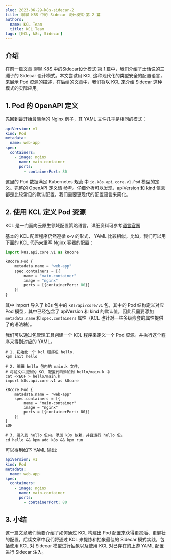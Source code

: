 ```yaml
---
slug: 2023-06-29-k8s-sidecar-2
title: 聊聊 K8S 中的 Sidecar 设计模式·第 2 篇
authors:
  name: KCL Team
  title: KCL Team
tags: [KCL, k8s, Sidecar]
---
```


## 介绍

在前一篇文章 [聊聊 K8S 中的Sidecar设计模式·第 1 篇](/blog/2023-06-05-k8s-sidecar-1/)中，我们介绍了土话说的三蹦子的 Sidecar 设计模式。本文尝试用 KCL 这种现代化的类型安全的配置语言，来展示 Pod 资源的描述，在后续的文章中，我们将以 KCL 来介绍 Sidecar 这种模式的实际应用。

## 1. Pod 的 OpenAPI 定义

先回到最开始最简单的 Nginx 例子，其 YAML 文件几乎是相同的模式：

```yaml
apiVersion: v1
kind: Pod
metadata:
  name: web-app
spec:
  containers:
    - image: nginx
      name: main-container
      ports:
        - containerPort: 80
```

这里的 Pod 数据满足 Kubernetes 规范 中 `io.k8s.api.core.v1.Pod` 模型的定义。完整的 OpenAPI 定义请 [参考](https://github.com/kubernetes/kubernetes/tree/master/api/openapi-spec)。仔细分析可以发现，apiVersion 和 kind 信息都是比较常见的默认配置，我们需要更现代的配置语言来简化。

## 2. 使用 KCL 定义 Pod 资源

KCL 是一门面向云原生领域配置策略语言，详细资料可参考[语言官网](https://kcl-lang.io)

基本的 KCL 配置程序仍然遵循 `K=V` 的形式， YAML 比较相似。比如，我们可以用下面的 KCL 代码来重写 Nginx 容器的配置：

```python
import k8s.api.core.v1 as k8core

k8core.Pod {
    metadata.name = "web-app"
    spec.containers = [{
        name = "main-container"
        image = "nginx"
        ports = [{containerPort: 80}]
    }]
}
```

其中 import 导入了 k8s 包中的 `k8s/api/core/v1` 包，其中的 Pod 结构定义对应 Pod 模型，其中已经包含了 apiVersion 和 kind 的默认值，因此只需要添加 `metadata.name` 和 `spec.containers` 属性（KCL 也针对一些多级嵌套的属性提供了的语法糖）。

我们可以通过包管理工具创建一个 KCL 程序来定义一个 Pod 资源。并执行这个程序来得到对应的 YAML。

```shell
# 1. 初始化一个 kcl 程序包 hello.
kpm init hello

# 2. 编辑 hello 包内的 main.k 文件，
# 将前文中提到的 KCL 配置代码添加到 hello/main.k 中
cat <<EOF > hello/main.k
import k8s.api.core.v1 as k8core

k8core.Pod {
    metadata.name = "web-app"
    spec.containers = [{
        name = "main-container"
        image = "nginx"
        ports = [{containerPort: 80}]
    }]
}
EOF

# 3. 进入到 hello 包内，添加 k8s 依赖，并且运行 hello 包。
cd hello && kpm add k8s && kpm run
```

可以得到如下 YAML 输出:

```yaml
apiVersion: v1
kind: Pod
metadata:
  name: web-app
spec:
  containers:
    - image: nginx
      name: main-container
      ports:
        - containerPort: 80
```

## 3. 小结

这一篇文章我们简要介绍了如何通过 KCL 构建出 Pod 配置来获得更灵活、更健壮的配置。后续文章中我们将通过 KCL 来提炼和抽象最佳的 Sidecar 模式实践，包括使用 KCL 对 Sidecar 模型进行抽象以及使用 KCL 对已存在的上游 YAML 配置进行 Sidecar 注入。
